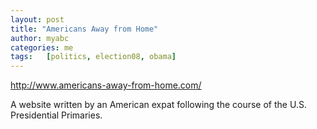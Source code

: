 ```yaml
---
layout: post
title: "Americans Away from Home"
author: myabc
categories: me
tags:   [politics, election08, obama]
---
```



<http://www.americans-away-from-home.com/>

A website written by an American expat following the course of the U.S. Presidential Primaries.

